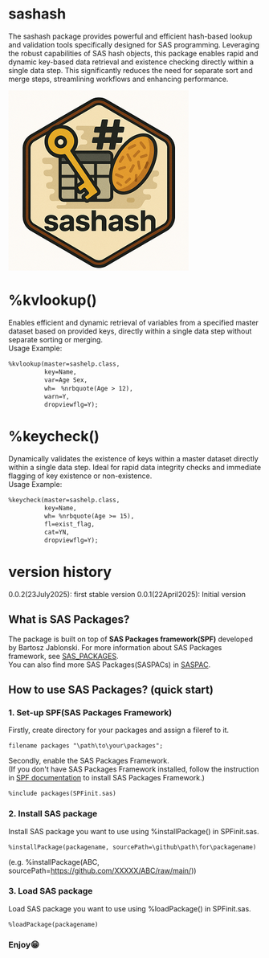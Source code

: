 # sashash
The sashash package provides powerful and efficient hash-based lookup and validation tools specifically designed for SAS programming. Leveraging the robust capabilities of SAS hash objects, this package enables rapid and dynamic key-based data retrieval and existence checking directly within a single data step. This significantly reduces the need for separate sort and merge steps, streamlining workflows and enhancing performance.

![sashsash](./hashsas_small.png)  


# %kvlookup()
Enables efficient and dynamic retrieval of variables from a specified master dataset based on provided keys, directly within a single data step without separate sorting or merging.<br>
Usage Example:<br>

~~~sas  
%kvlookup(master=sashelp.class,
          key=Name,         
          var=Age Sex,
          wh=　%nrbquote(Age > 12),
          warn=Y,
          dropviewflg=Y);
~~~

# %keycheck()
Dynamically validates the existence of keys within a master dataset directly within a single data step. Ideal for rapid data integrity checks and immediate flagging of key existence or non-existence.<br>
Usage Example:<br>

~~~sas  
%keycheck(master=sashelp.class,
          key=Name,
          wh= %nrbquote(Age >= 15),
          fl=exist_flag,
          cat=YN,
          dropviewflg=Y);
~~~

# version history
0.0.2(23July2025): first stable version
0.0.1(22April2025): Initial version

## What is SAS Packages?  
The package is built on top of **SAS Packages framework(SPF)** developed by Bartosz Jablonski.
For more information about SAS Packages framework, see [SAS_PACKAGES](https://github.com/yabwon/SAS_PACKAGES).  
You can also find more SAS Packages(SASPACs) in [SASPAC](https://github.com/SASPAC).

## How to use SAS Packages? (quick start)
### 1. Set-up SPF(SAS Packages Framework)
Firstly, create directory for your packages and assign a fileref to it.
~~~sas      
filename packages "\path\to\your\packages";
~~~
Secondly, enable the SAS Packages Framework.  
(If you don't have SAS Packages Framework installed, follow the instruction in [SPF documentation](https://github.com/yabwon/SAS_PACKAGES/tree/main/SPF/Documentation) to install SAS Packages Framework.)  
~~~sas      
%include packages(SPFinit.sas)
~~~  
### 2. Install SAS package  
Install SAS package you want to use using %installPackage() in SPFinit.sas.
~~~sas      
%installPackage(packagename, sourcePath=\github\path\for\packagename)
~~~
(e.g. %installPackage(ABC, sourcePath=https://github.com/XXXXX/ABC/raw/main/))  
### 3. Load SAS package  
Load SAS package you want to use using %loadPackage() in SPFinit.sas.
~~~sas      
%loadPackage(packagename)
~~~
### Enjoy😁
